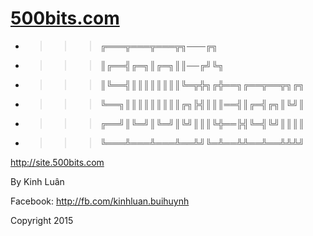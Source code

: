 # [500bits.com](http://500bits.com/)

* >>> ╔═══╦═══╦═══╦╗───╔╗
* >>> ║╔══╣╔═╗║╔═╗║║──╔╝╚╗
* >>> ║╚══╣║║║║║║║║╚═╦╬╗╔╬══╗╔══╦══╦╗╔╗
* >>> ╚══╗║║║║║║║║║╔╗╠╣║║║══╣║╔═╣╔╗║╚╝║
* >>> ╔══╝║╚═╝║╚═╝║╚╝║║║╚╬══╠╣╚═╣╚╝║║║║
* >>> ╚═══╩═══╩═══╩══╩╝╚═╩══╩╩══╩══╩╩╩╝

http://site.500bits.com

By Kinh Luân

Facebook: http://fb.com/kinhluan.buihuynh

Copyright 2015